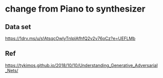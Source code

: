 # change from Piano to synthesizer
 
## Data set
https://1drv.ms/u/s!AtsqcOwlyTnlplAfhfQ2v2v76oCz?e=UEFLMb

## Ref
https://tykimos.github.io/2018/10/10/Understanding_Generative_Adversarial_Nets/

